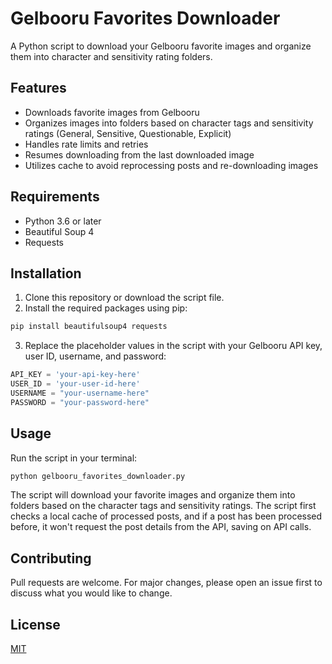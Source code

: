 # Gelbooru Favorites Downloader

A Python script to download your Gelbooru favorite images and organize them into character and sensitivity rating folders.

## Features

- Downloads favorite images from Gelbooru
- Organizes images into folders based on character tags and sensitivity ratings (General, Sensitive, Questionable, Explicit)
- Handles rate limits and retries
- Resumes downloading from the last downloaded image
- Utilizes cache to avoid reprocessing posts and re-downloading images

## Requirements

- Python 3.6 or later
- Beautiful Soup 4
- Requests

## Installation

1. Clone this repository or download the script file.
2. Install the required packages using pip:

```bash
pip install beautifulsoup4 requests
```

3. Replace the placeholder values in the script with your Gelbooru API key, user ID, username, and password:

```python
API_KEY = 'your-api-key-here'
USER_ID = 'your-user-id-here'
USERNAME = "your-username-here"
PASSWORD = "your-password-here"
```

## Usage

Run the script in your terminal:

```bash
python gelbooru_favorites_downloader.py
```

The script will download your favorite images and organize them into folders based on the character tags and sensitivity ratings. The script first checks a local cache of processed posts, and if a post has been processed before, it won't request the post details from the API, saving on API calls.

## Contributing

Pull requests are welcome. For major changes, please open an issue first to discuss what you would like to change.

## License

[MIT](https://choosealicense.com/licenses/mit/)